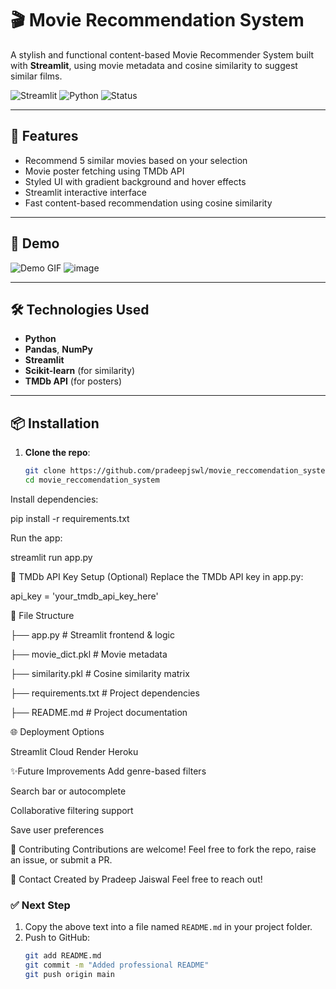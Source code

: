 # 🎬 Movie Recommendation System

A stylish and functional content-based Movie Recommender System built with **Streamlit**, using movie metadata and cosine similarity to suggest similar films.

![Streamlit](https://img.shields.io/badge/Made%20With-Streamlit-orange?style=flat-square)
![Python](https://img.shields.io/badge/Python-3.11-blue?style=flat-square)
![Status](https://img.shields.io/badge/Project-Active-brightgreen?style=flat-square)

---

## 🌟 Features

- Recommend 5 similar movies based on your selection
- Movie poster fetching using TMDb API
- Styled UI with gradient background and hover effects
- Streamlit interactive interface
- Fast content-based recommendation using cosine similarity

---

## 🚀 Demo

![Demo GIF](https://github.com/pradeepjswl/movie_reccomendation_system/assets/your-image.gif)
![image](https://github.com/user-attachments/assets/c4a6b6b5-240e-4920-a28a-a6a1b77e5233)


---

## 🛠️ Technologies Used

- **Python**
- **Pandas**, **NumPy**
- **Streamlit**
- **Scikit-learn** (for similarity)
- **TMDb API** (for posters)

---

## 📦 Installation

1. **Clone the repo**:
   ```bash
   git clone https://github.com/pradeepjswl/movie_reccomendation_system.git
   cd movie_reccomendation_system
   
Install dependencies:

pip install -r requirements.txt

Run the app:

streamlit run app.py


🔑 TMDb API Key Setup (Optional)
Replace the TMDb API key in app.py:

api_key = 'your_tmdb_api_key_here'


📁 File Structure

├── app.py                              # Streamlit frontend & logic

├── movie_dict.pkl                      # Movie metadata

├── similarity.pkl                      # Cosine similarity matrix

├── requirements.txt                    # Project dependencies

├── README.md                           # Project documentation



🌐 Deployment Options

Streamlit Cloud
Render
Heroku

✨Future Improvements
Add genre-based filters

Search bar or autocomplete

Collaborative filtering support

Save user preferences

🤝 Contributing
Contributions are welcome! Feel free to fork the repo, raise an issue, or submit a PR.

📧 Contact
Created by Pradeep Jaiswal
Feel free to reach out!


### ✅ Next Step

1. Copy the above text into a file named `README.md` in your project folder.
2. Push to GitHub:
   ```bash
   git add README.md
   git commit -m "Added professional README"
   git push origin main
